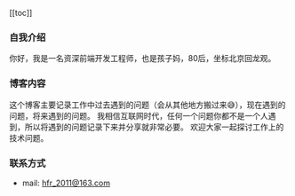 [[toc]]

### 自我介绍
你好，我是一名资深前端开发工程师，也是孩子妈，80后，坐标北京回龙观。

### 博客内容
这个博客主要记录工作中过去遇到的问题（会从其他地方搬过来😅），现在遇到的问题，将来遇到的问题。
我相信互联网时代，任何一个问题你都不是一个人遇到，所以将遇到的问题记录下来并分享就非常必要。
欢迎大家一起探讨工作上的技术问题。

### 联系方式
* mail: hfr_2011@163.com
